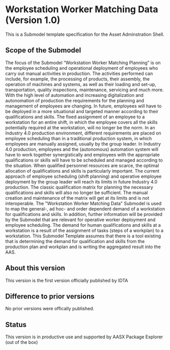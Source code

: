 # Workstation Worker Matching  Data (Version 1.0) 

This is a Submodel template specification for the Asset Adminstration Shell.

## Scope of the Submodel 

The focus of the Submodel “Workstation Worker Matching Planning” is on the employee scheduling and 
operational deployment of employees who carry out manual activities in production. The activities performed 
can include, for example, the processing of products, their assembly, the operation of machines and 
systems, as well as their loading and set-up, transportation, quality inspections, maintenance, servicing and 
much more. With the high level of automation and increasing digitalization and autonomation of production
the requirements for the planning and management of employees are changing. In future, employees will 
have to be deployed in a more situational and targeted manner according to their qualifications and skills. 
The fixed assignment of an employee to a workstation for an entire shift, in which the employee covers all 
the skills potentially required at the workstation, will no longer be the norm. 
In an Industry 4.0 production environment, different requirements are placed on employee scheduling than in 
a traditional production system, in which employees are manually assigned, usually by the group leader. In 
Industry 4.0 production, employees and the (autonomous) automation system will have to work together 
synergistically and employees with the appropriate qualifications or skills will have to be scheduled and 
managed according to the situation. When qualified personnel resources are scarce, the optimal allocation of 
qualifications and skills is particularly important. 
The current approach of employee scheduling (shift planning) and operative employee deployment by the 
group leader will reach its limits in future Industry 4.0 production. The classic qualification matrix for planning 
the necessary qualifications and skills will also no longer be sufficient. The manual creation and maintenance 
of the matrix will get at its limits and is not interoperable.
The "Workstation Worker Matching Data" Submodel is used to map the general-, ad hoc- and order dependent demand of a workstation for qualifications and skills. In addition, further information will be 
provided by the Submodel that are relevant for operative worker deployment and employee scheduling.
The demand for human qualifications and skills at a workstation is a result of the assignment of tasks (steps 
of a workplan) to a workstation. This Submodel Template assumes that there is a tool existing that is 
determining the demand for qualification and skills from the production plan and workplan and is writing the 
aggregated result into the AAS. 

## About this version

This version is the first version officially published by IDTA


## Difference to prior versions

No prior versions were offically published.

## Status

This version is in productive use and supported by AASX Package Explorer (out of the box)

